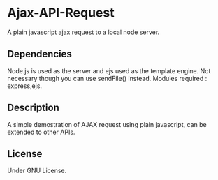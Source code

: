 # Ajax-API-Request
A plain javascript ajax request to a local node server.


## Dependencies
Node.js is used as the server and ejs used as the template engine. Not necessary though you can use sendFile() instead. 
Modules required : express,ejs.

## Description
A simple demostration of AJAX request using plain javascript, can be extended to other APIs.

## License
Under GNU License.
